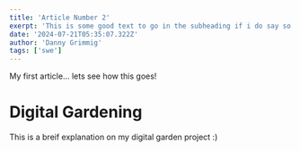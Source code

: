 ```yaml
---
title: 'Article Number 2'
exerpt: 'This is some good text to go in the subheading if i do say so myself'
date: '2024-07-21T05:35:07.322Z'
author: 'Danny Grimmig'
tags: ['swe']
---
```


My first article... lets see how this goes!

# Digital Gardening
This is a breif explanation on my digital garden project :) 